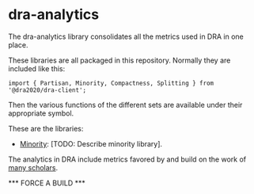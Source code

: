 # dra-analytics
The dra-analytics library consolidates all the metrics used in DRA in one place.

These libraries are all packaged in this repository. Normally they are included like this:

    import { Partisan, Minority, Compactness, Splitting } from '@dra2020/dra-client';

Then the various functions of the different sets are available under their appropriate symbol.

These are the libraries:

- [Minority](./docs/minority.md): [TODO: Describe minority library].

The analytics in DRA include metrics favored by and build on the work of [many scholars](./docs/attributions.md).

*** FORCE A BUILD ***
